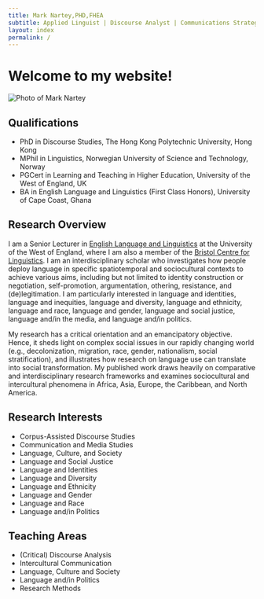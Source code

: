 ```yaml
---
title: Mark Nartey,PHD,FHEA
subtitle: Applied Linguist | Discourse Analyst | Communications Strategist
layout: index
permalink: /
---
```

# Welcome to my website!

![Photo of Mark Nartey](/assets/img/Headshot2.jpg)

## Qualifications

* PhD in Discourse Studies, The Hong Kong Polytechnic University, Hong Kong
* MPhil in Linguistics, Norwegian University of Science and Technology, Norway
* PGCert in Learning and Teaching in Higher Education, University of the West of England, UK
* BA in English Language and Linguistics (First Class Honors), University of Cape Coast, Ghana

## Research Overview

I am a Senior Lecturer in [English Language and Linguistics](https://courses.uwe.ac.uk/QQ3C/english-language-and-linguistics) at the University of the West of England, where I am also a member of the [Bristol Centre for Linguistics](https://www.uwe.ac.uk/research/centres-and-groups/bcl). I am an interdisciplinary scholar who investigates how people deploy language in specific spatiotemporal and sociocultural contexts to achieve various aims, including but not limited to identity construction or negotiation, self-promotion, argumentation, othering, resistance, and (de)legitimation. I am particularly interested in language and identities, language and inequities, language and diversity, language and ethnicity, language and race, language and gender, language and social justice,  language and/in the media, and language and/in politics.

My research has a critical orientation and an emancipatory objective. Hence, it sheds light on complex social issues in our rapidly changing world (e.g., decolonization, migration, race, gender, nationalism, social stratification), and illustrates how research on language use can translate into social transformation. My published work draws heavily on comparative and interdisciplinary research frameworks and examines sociocultural and intercultural phenomena in Africa, Asia, Europe, the Caribbean, and North America.

## Research Interests

* Corpus-Assisted Discourse Studies
* Communication and Media Studies
* L﻿anguage, Culture, and Society
* L﻿anguage and Social Justice
* Language and Identities
* Language and Diversity
* L﻿anguage and Ethnicity
* L﻿anguage and Gender
* L﻿anguage and Race
* Language and/in Politics

## Teaching Areas

* (Critical) Discourse Analysis
* I﻿ntercultural Communication
* Language, Culture and Society
* Language and/in Politics
* Research Methods